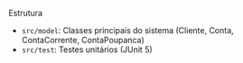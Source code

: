Estrutura
- `src/model`: Classes principais do sistema (Cliente, Conta, ContaCorrente, ContaPoupanca)
- `src/test`: Testes unitários (JUnit 5)
